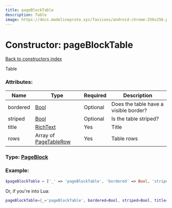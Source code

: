```yaml
---
title: pageBlockTable
description: Table
image: https://docs.madelineproto.xyz/favicons/android-chrome-256x256.png
---
```

# Constructor: pageBlockTable  
[Back to constructors index](index.md)



Table

### Attributes:

| Name     |    Type       | Required | Description |
|----------|---------------|----------|-------------|
|bordered|[Bool](../types/Bool.md) | Optional|Does the table have a visible border?|
|striped|[Bool](../types/Bool.md) | Optional|Is the table striped?|
|title|[RichText](../types/RichText.md) | Yes|Title|
|rows|Array of [PageTableRow](../types/PageTableRow.md) | Yes|Table rows|



### Type: [PageBlock](../types/PageBlock.md)


### Example:

```php
$pageBlockTable = ['_' => 'pageBlockTable', 'bordered' => Bool, 'striped' => Bool, 'title' => RichText, 'rows' => [PageTableRow, PageTableRow]];
```  


Or, if you're into Lua:

```lua
pageBlockTable={_='pageBlockTable', bordered=Bool, striped=Bool, title=RichText, rows={PageTableRow}}

```


